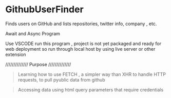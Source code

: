# GithubUserFinder
Finds users on GitHub and lists repositories, twitter info, company , etc.


Await and Async Program

Use VSCODE run this program , project is not yet packaged and ready for web deployment so run through local host by 
using live server or other extension

////////////// Purpose //////////////


>Learning how to use FETCH , a simpler way than XHR to handle HTTP requests, to pull pyublic data from github 

>Accessing data using html query parameters that require credentials
